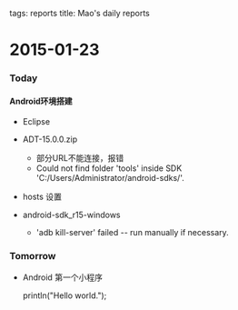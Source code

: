 tags: reports
title: Mao's daily reports

# 2015-01-23

### Today

#### Android环境搭建

+ Eclipse

+ ADT-15.0.0.zip

    - 部分URL不能连接，报错
    - Could not find folder 'tools' inside SDK 'C:/Users/Administrator/android-sdks/'.

+ hosts 设置

+ android-sdk_r15-windows

    - 'adb kill-server' failed -- run manually if necessary.

### Tomorrow

+ Android 第一个小程序

    println("Hello world.");